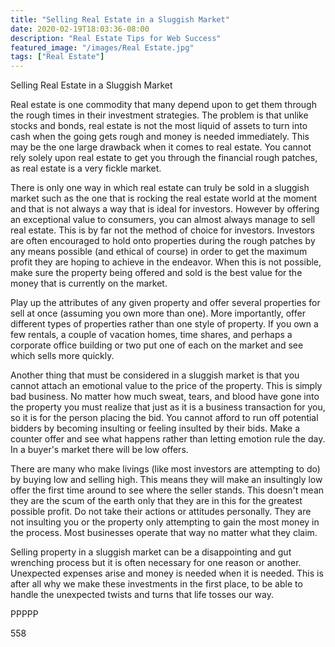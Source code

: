 ```yaml
---
title: "Selling Real Estate in a Sluggish Market"
date: 2020-02-19T18:03:36-08:00
description: "Real Estate Tips for Web Success"
featured_image: "/images/Real Estate.jpg"
tags: ["Real Estate"]
---
```


Selling Real Estate in a Sluggish Market

Real estate is one commodity that many depend upon to get them through the rough times in their investment strategies. The problem is that unlike stocks and bonds, real estate is not the most liquid of assets to turn into cash when the going gets rough and money is needed immediately. This may be the one large drawback when it comes to real estate. You cannot rely solely upon real estate to get you through the financial rough patches, as real estate is a very fickle market. 

There is only one way in which real estate can truly be sold in a sluggish market such as the one that is rocking the real estate world at the moment and that is not always a way that is ideal for investors. However by offering an exceptional value to consumers, you can almost always manage to sell real estate. This is by far not the method of choice for investors. Investors are often encouraged to hold onto properties during the rough patches by any means possible (and ethical of course) in order to get the maximum profit they are hoping to achieve in the endeavor. When this is not possible, make sure the property being offered and sold is the best value for the money that is currently on the market. 

Play up the attributes of any given property and offer several properties for sell at once (assuming you own more than one). More importantly, offer different types of properties rather than one style of property. If you own a few rentals, a couple of vacation homes, time shares, and perhaps a corporate office building or two put one of each on the market and see which sells more quickly.

Another thing that must be considered in a sluggish market is that you cannot attach an emotional value to the price of the property. This is simply bad business. No matter how much sweat, tears, and blood have gone into the property you must realize that just as it is a business transaction for you, so it is for the person placing the bid. You cannot afford to run off potential bidders by becoming insulting or feeling insulted by their bids. Make a counter offer and see what happens rather than letting emotion rule the day. In a buyer's market there will be low offers. 

There are many who make livings (like most investors are attempting to do) by buying low and selling high. This means they will make an insultingly low offer the first time around to see where the seller stands. This doesn't mean they are the scum of the earth only that they are in this for the greatest possible profit. Do not take their actions or attitudes personally. They are not insulting you or the property only attempting to gain the most money in the process. Most businesses operate that way no matter what they claim.

Selling property in a sluggish market can be a disappointing and gut wrenching process but it is often necessary for one reason or another. Unexpected expenses arise and money is needed when it is needed. This is after all why we make these investments in the first place, to be able to handle the unexpected twists and turns that life tosses our way.

PPPPP

558

